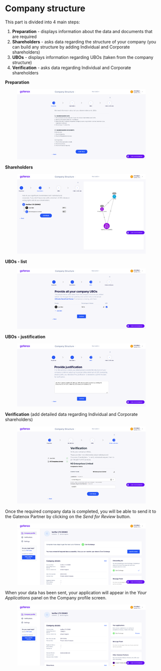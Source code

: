 # Company structure

This part is divided into 4 main steps:

1. **Preparation** - displays information about the data and documents that are required
2. **Shareholders** - asks data regarding the structure of your company (you can build any structure by adding Individual and Corporate shareholders)
3. **UBOs** - displays information regarding UBOs (taken from the company structure)
4. **Verification** - asks data regarding Individual and Corporate shareholders

**Preparation**

<figure><img src="../../Images/cs_prep.png" alt=""><figcaption></figcaption></figure>

**Shareholders**

<figure><img src="../../Images/cs_shareholders.png" alt=""><figcaption></figcaption></figure>

**UBOs - list**

<figure><img src="../../Images/cs_UBO.png" alt=""><figcaption></figcaption></figure>

**UBOs - justification**

<figure><img src="../../Images/cs_UBO2.png" alt=""><figcaption></figcaption></figure>

**Verification** (add detailed data regarding Individual and Corporate shareholders)

<figure><img src="../../Images/cs_verif.png" alt=""><figcaption></figcaption></figure>

Once the required company data is completed, you will be able to send it to the Gatenox Partner by clicking on the _Send for Review_ button.

<figure><img src="../../Images/send_review.png" alt=""><figcaption></figcaption></figure>

When your data has been sent, your application will appear in the _Your Applications_ panel on the Company profile screen.

<figure><img src="../../Images/send_review2.png" alt=""><figcaption></figcaption></figure>

